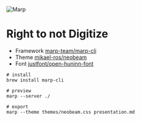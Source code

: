 ![Marp](https://img.shields.io/badge/marp--cli-4.2.2-0288d1?style=for-the-badge&logo=data:image/png;base64,iVBORw0KGgoAAAANSUhEUgAAAA4AAAAOCAYAAAAfSC3RAAAAUUlEQVQokWNgGD6AqePif3Sx9B2PMcQwNKFrTN/x+D9ejTBNyBphmnBqRNYE04isCatGdE1MHRf/o2vC0IhNE1PaXPwacWnCqxGfJoI2Dn4AAN0ZrMM1VUFvAAAAAElFTkSuQmCC)

# Right to not Digitize

* Framework [marp-team/marp-cli](https://github.com/marp-team/marp-cli)
* Theme [mikael-ros/neobeam](https://github.com/mikael-ros/neobeam)
* Font [justfont/open-huninn-font](https://github.com/justfont/open-huninn-font)

```
# install
brew install marp-cli

# preview
marp --server ./

# export
marp --theme themes/neobeam.css presentation.md
```
